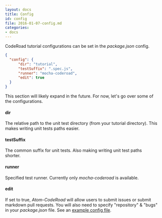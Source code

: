 ```yaml
---
layout: docs
title: Config
id: config
file: 2016-01-07-config.md
categories:
- docs
---
```

CodeRoad tutorial configurations can be set in the *package.json* config.

```json
{
  "config": {
      "dir": "tutorial",
      "testSuffix": ".spec.js",
      "runner": "mocha-coderoad",
      "edit": true
  }
}
```

This section will likely expand in the future. For now, let's go over some of the configurations.

#### dir

The relative path to the unit test directory (from your tutorial directory). This makes writing unit tests paths easier.

#### testSuffix

The common suffix for unit tests. Also making writing unit test paths shorter.

#### runner

Specified test runner. Currently only *mocha-coderoad* is available.

#### edit

If set to true, *Atom-CodeRoad* will allow users to submit issues or submit markdown pull requests. You will also need to specify "repository" & "bugs" in your *package.json* file. See an [example config file](https://github.com/coderoad/coderoad-functional-school/blob/master/package.json).
